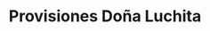 ---
title: "Provisiones Doña Luchita"
url: /nacimiento/provisiones-dona-luchita/
shop: Gemüse & Obst
---